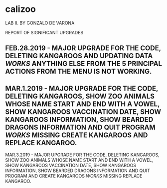 # calizoo
LAB II. BY GONZALO DE VARONA

REPORT OF SIGNIFICANT UPGRADES

FEB.28.2019 - MAJOR UPGRADE FOR THE CODE, DELETING KANGAROOS AND UPDATING DATA *WORKS* 
ANYTHING ELSE FROM THE 5 PRINCIPAL ACTIONS FROM THE MENU IS NOT WORKING.
------------------------------------------------------------------------------------------------------------------------------
MAR.1.2019 - MAJOR UPGRADE FOR THE CODE, DELETING KANGAROOS, SHOW ZOO ANIMALS WHOSE NAME START AND END WITH A VOWEL, SHOW KANGAROOS VACCINATION DATE, SHOW KANGAROOS INFORMATION, SHOW BEARDED DRAGONS INFORMATION AND QUIT PROGRAM  *WORKS*
MISSING CREATE KANGAROOS AND REPLACE KANGAROO.
------------------------------------------------------------------------------------------------------------------------------
MAR.3.2019 - MAJOR UPGRADE FOR THE CODE, DELETING KANGAROOS, SHOW ZOO ANIMALS WHOSE NAME START AND END WITH A VOWEL, SHOW KANGAROOS VACCINATION DATE, SHOW KANGAROOS INFORMATION, SHOW BEARDED DRAGONS INFORMATION AND QUIT PROGRAM AND CREATE KANGAROOS   *WORKS*
MISSING  REPLACE KANGAROO.
